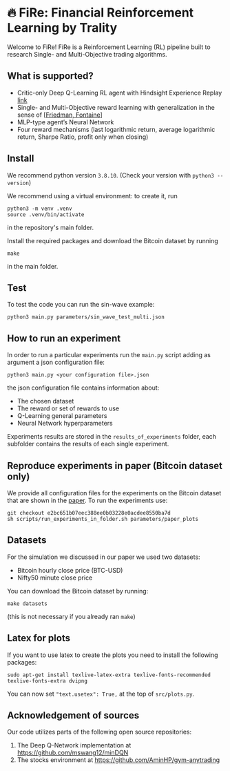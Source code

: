 # 🔥 FiRe: Financial Reinforcement Learning by Trality

Welcome to FiRe!
FiRe is a Reinforcement Learning (RL) pipeline built to research Single- and 
Multi-Objective trading algorithms.


## What is supported?
- Critic-only Deep Q-Learning RL agent with Hindsight Experience Replay
[link](https://towardsdatascience.com/deep-q-learning-tutorial-mindqn-2a4c855abffc)
- Single- and Multi-Objective reward learning with generalization in the sense of
\[[Friedman, Fontaine](https://arxiv.org/abs/1809.06364)\]
- MLP-type agent’s Neural Network
- Four reward mechanisms (last logarithmic return, average logarithmic return,
Sharpe Ratio, profit only when closing)


## Install
We recommend python version `3.8.10`. (Check your version with `python3 --version`)

We recommend using a virtual environment: to create it, run
```
python3 -m venv .venv
source .venv/bin/activate
```
in the repository's main folder.

Install the required packages and download the Bitcoin dataset by running
```
make
```
in the main folder.


## Test

To test the code you can run the sin-wave example:
```
python3 main.py parameters/sin_wave_test_multi.json
```


## How to run an experiment
In order to run a particular experiments run the `main.py` script adding as
argument a json configuration file:
```
python3 main.py <your configuration file>.json
```
the json configuration file contains information about:
- The chosen dataset
- The reward or set of rewards to use
- Q-Learning general parameters
- Neural Network hyperparameters

Experiments results are stored in the `results_of_experiments` folder, each
subfolder contains the results of each single experiment.


## Reproduce experiments in paper (Bitcoin dataset only)
We provide all configuration files for the experiments on the Bitcoin dataset
that are shown in the [paper](https://arxiv.org/abs/2203.04579).
To run the experiments use:
```
git checkout e2bc651b07eec388ee0b03228e0acdee8550ba7d
sh scripts/run_experiments_in_folder.sh parameters/paper_plots
```


## Datasets
For the simulation we discussed in our paper we used two datasets:
- Bitcoin hourly close price (BTC-USD)
- Nifty50 minute close price

You can download the Bitcoin dataset by running:
```
make datasets
```
(this is not necessary if you already ran `make`)


## Latex for plots
If you want to use latex to create the plots you need to install the following
packages:
```
sudo apt-get install texlive-latex-extra texlive-fonts-recommended texlive-fonts-extra dvipng
```
You can now set `"text.usetex": True,` at the top of `src/plots.py`.

## Acknowledgement of sources

Our code utilizes parts of the following open source repositories:
1) The Deep Q-Network implementation at https://github.com/mswang12/minDQN
2) The stocks environment at https://github.com/AminHP/gym-anytrading
